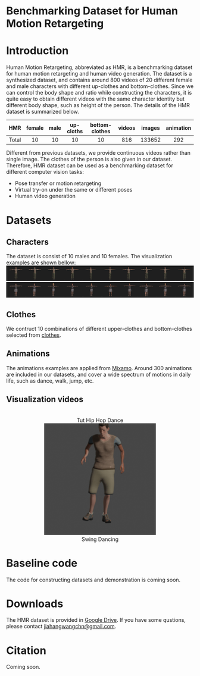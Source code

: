 # Benchmarking Dataset for Human Motion Retargeting

# Introduction
Human Motion Retargeting, abbreviated as HMR, is a benchmarking dataset for human motion retargeting and human video generation. The dataset is a synthesized dataset, and contains around 800 videos of 20 different female and male characters with different up-clothes and bottom-clothes. Since we can control the body shape and ratio while constructing the characters, it is quite easy to obtain different videos with the same character identity but different body shape, such as height of the person. The details of the HMR dataset is summarized below.

| HMR |female|male|up-cloths|bottom-clothes|videos|images|animation|
|:--:|:--:|:--:|:--:|:--:|:--:|:--:|:--:|
|Total| 10 | 10 | 10 | 10 | 816 | 133652| 292|

Different from previous datasets, we provide continuous videos rather than single image. The clothes of the person is also given in our dataset. Therefore, HMR dataset can be used as a benchmarking dataset for different computer vision tasks:
- Pose transfer or motion retargeting
- Virtual try-on under the same or different poses
- Human video generation

# Datasets
## Characters
The dataset is consist of 10 males and 10 females. The visualization examples are shown bellow:
![males](./figures/male.png) 
![females](./figures/female.png)
## Clothes
We contruct 10 combinations of different upper-clothes and bottom-clothes selected from [clothes](./figures/clothes).
## Animations
The animations examples are applied from [Mixamo](https://www.mixamo.com). Around 300 animations are included in our datasets, and cover a wide spectrum of motions in daily life, such as dance, walk, jump, etc.
## Visualization videos
<div align="center">
    <img src="figures/Tut_Hip_Hop_Dance.gif" width="300px" alt><br>
    Tut Hip Hop Dance
</div>
<div align="center">
    <img src="figures/Swing_Dancing.gif" width="300px" alt><br>
    Swing Dancing
</div>

# Baseline code
The code for constructing datasets and demonstration is coming soon.

# Downloads
The HMR dataset is provided in [Google Drive](). If you have some qustions, please contact jiahangwangchn@gmail.com.

# Citation
Coming soon.